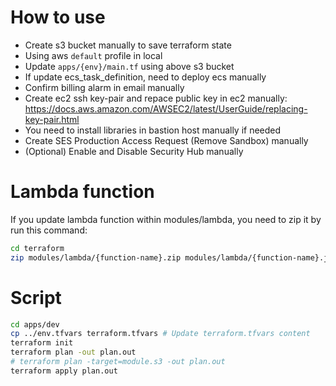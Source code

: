 # How to use
- Create s3 bucket manually to save terraform state
- Using aws `default` profile in local
- Update `apps/{env}/main.tf` using above s3 bucket
- If update ecs_task_definition, need to deploy ecs manually
- Confirm billing alarm in email manually
- Create ec2 ssh key-pair and repace public key in ec2 manually: https://docs.aws.amazon.com/AWSEC2/latest/UserGuide/replacing-key-pair.html
- You need to install libraries in bastion host manually if needed
- Create SES Production Access Request (Remove Sandbox) manually
- (Optional) Enable and Disable Security Hub manually

# Lambda function
If you update lambda function within modules/lambda, you need to zip it by run this command:
```bash
cd terraform
zip modules/lambda/{function-name}.zip modules/lambda/{function-name}.js
```

# Script
```bash
cd apps/dev
cp ../env.tfvars terraform.tfvars # Update terraform.tfvars content
terraform init
terraform plan -out plan.out
# terraform plan -target=module.s3 -out plan.out
terraform apply plan.out
```
